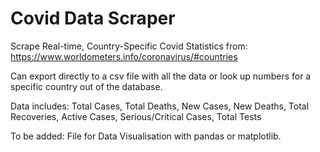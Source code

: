 # Covid Data Scraper

Scrape Real-time, Country-Specific Covid Statistics from: https://www.worldometers.info/coronavirus/#countries 

Can export directly to a csv file with all the data or look up numbers for a specific country out of  the database.

Data includes: Total Cases, Total Deaths, New Cases, New Deaths, Total Recoveries, Active Cases, Serious/Critical Cases, Total Tests

To be added: File for Data Visualisation with pandas or matplotlib.
